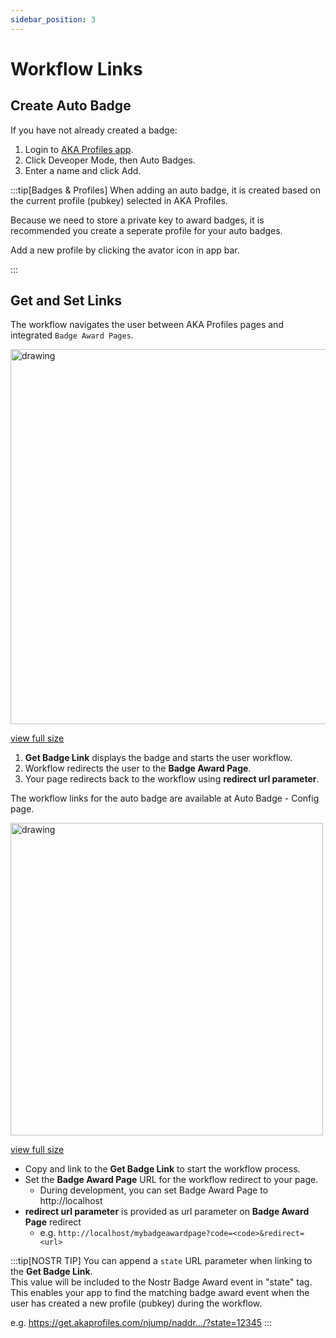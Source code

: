```yaml
---
sidebar_position: 3
---
```


# Workflow Links

## Create Auto Badge

If you have not already created a badge:

1. Login to [AKA Profiles app](https://app.akaprofiles.com).
2. Click Deveoper Mode, then Auto Badges.
3. Enter a name and click Add.

:::tip[Badges & Profiles]
When adding an auto badge, it is created based on the current profile (pubkey) selected in AKA Profiles.

Because we need to store a private key to award badges, it is recommended you create a seperate profile for your auto badges.

Add a new profile by clicking the avator icon in app bar.

:::

## Get and Set Links

The workflow navigates the user between AKA Profiles pages and integrated `Badge Award Pages`.

<img src="/img/workflow-detailed.png" alt="drawing" width="600"/>

[view full size](/img/workflow-detailed.png)

1. **Get Badge Link** displays the badge and starts the user workflow.
2. Workflow redirects the user to the **Badge Award Page**.
3. Your page redirects back to the workflow using **redirect url parameter**.

The workflow links for the auto badge are available at Auto Badge - Config page.

<img src="/img/badge-config-redirects.png" alt="drawing" width="500"/>

[view full size](/img/badge-config-redirects.png)

- Copy and link to the **Get Badge Link** to start the workflow process.
- Set the **Badge Award Page** URL for the workflow redirect to your page.
  - During development, you can set Badge Award Page to http://localhost
- **redirect url parameter** is provided as url parameter on **Badge Award Page** redirect
  - e.g. `http://localhost/mybadgeawardpage?code=<code>&redirect=<url>`

:::tip[NOSTR TIP]
You can append a `state` URL parameter when linking to the **Get Badge Link**.  
This value will be included to the Nostr Badge Award event in "state" tag.
This enables your app to find the matching badge award event when the user has created a new profile (pubkey) during the workflow.

e.g. https://get.akaprofiles.com/njump/naddr.../?state=12345
:::
